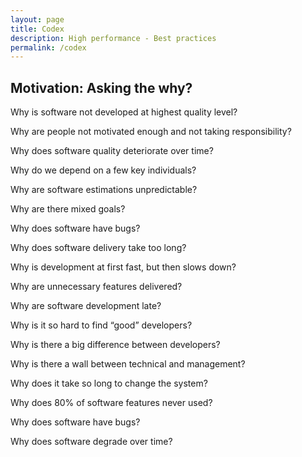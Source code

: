 ```yaml
---
layout: page
title: Codex
description: High performance - Best practices
permalink: /codex
---
```


<h2>Motivation: Asking the why?</h2>

Why is software not developed at highest quality level?

Why are people not motivated enough and not taking responsibility?

Why does software quality deteriorate over time?

Why do we depend on a few key individuals?

Why are software estimations unpredictable?

Why are there mixed goals?

Why does software have bugs?

Why does software delivery take too long?

Why is development at first fast, but then slows down?

Why are unnecessary features delivered?

Why are software development late?

Why is it so hard to find “good” developers?

Why is there a big difference between developers?

Why is there a wall between technical and management?

Why does it take so long to change the system?

Why does 80% of software features never used?

Why does software have bugs?

Why does software degrade over time?
